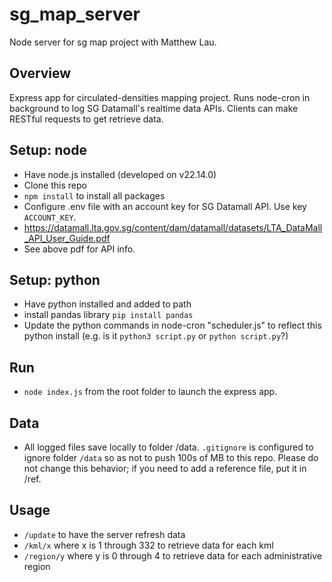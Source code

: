 # sg_map_server
Node server for sg map project with Matthew Lau.

## Overview
Express app for circulated-densities mapping project. Runs node-cron in background to log SG Datamall's realtime data APIs. Clients can make RESTful requests to get retrieve data. 

## Setup: node
- Have node.js installed (developed on v22.14.0)
- Clone this repo
- `npm install` to install all packages
- Configure .env file with an account key for SG Datamall API. Use key `ACCOUNT_KEY`.
- https://datamall.lta.gov.sg/content/dam/datamall/datasets/LTA_DataMall_API_User_Guide.pdf 
- See above pdf for API info. 

## Setup: python
- Have python installed and added to path
- install pandas library `pip install pandas`
- Update the python commands in node-cron "scheduler.js" to reflect this python install (e.g. is it `python3 script.py` or `python script.py`?)

## Run
- `node index.js` from the root folder to launch the express app. 

## Data
- All logged files save locally to folder /data. `.gitignore` is configured to ignore folder `/data` so as not to push 100s of MB to this repo. Please do not change this behavior; if you need to add a reference file, put it in /ref. 


## Usage
- `/update` to have the server refresh data
- `/kml/x` where x is 1 through 332 to retrieve data for each kml
- `/region/y` where y is 0 through 4 to retrieve data for each administrative region